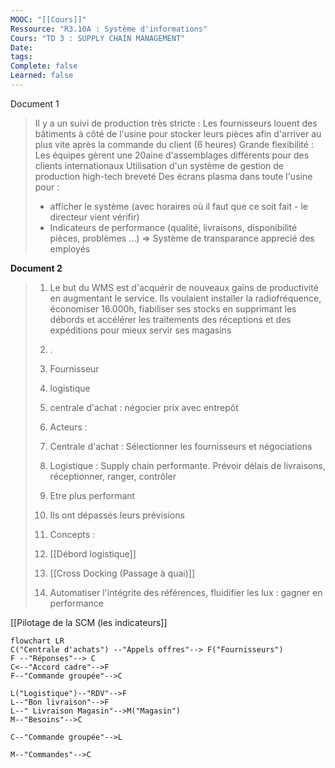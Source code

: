 ```yaml
---
MOOC: "[[Cours]]"
Ressource: "R3.10A : Système d'informations"
Cours: "TD 3 : SUPPLY CHAIN MANAGEMENT"
Date: 
tags: 
Complete: false
Learned: false
---
```

Document 1
> Il y a un suivi de production très stricte : Les fournisseurs louent des bâtiments à côté de l'usine pour stocker leurs pièces afin d'arriver au plus vite après la commande du client (6 heures)
> Grande flexibilité : Les équipes gèrent une 20aine d'assemblages différents pour des clients internationaux
> Utilisation d'un système de gestion de production high-tech breveté
> Des écrans plasma dans toute l'usine pour :
> - afficher le système (avec horaires où il faut que ce soit fait - le directeur vient vérifir)
> - Indicateurs de performance (qualité, livraisons, disponibilité pièces, problèmes ...)
> ⇒ Système de transparance apprecié des employés

**Document 2**
> 1. Le but du WMS est d'acquérir de nouveaux gains de productivité en augmentant le service. Ils voulaient installer la radiofréquence, économiser 16.000h, fiabiliser ses stocks en supprimant les débords et accélérer les traitements des réceptions et des expéditions pour mieux servir ses magasins
> 2. .
> 	1. Fournisseur
> 	2. logistique
> 	3. centrale d'achat : négocier prix avec entrepôt
>
> 3. Acteurs :
> 	1. Centrale d'achat : Sélectionner les fournisseurs et négociations
> 	2. Logistique : Supply chain performante. Prévoir délais de livraisons, réceptionner, ranger, contrôler
> 	3. Etre plus performant
> 	4. Ils ont dépassés leurs prévisions
> 4. Concepts :
> 	1. [[Débord logistique]]
> 	2. [[Cross Docking (Passage à quai)]]
> 5. Automatiser l'intégrite des références, fluidifier les lux : gagner en performance

[[Pilotage de la SCM (les indicateurs]]



```mermaid
flowchart LR
C("Centrale d'achats") --"Appels offres"--> F("Fournisseurs")
F --"Réponses"--> C
C<--"Accord cadre"-->F
F--"Commande groupée"-->C

L("Logistique")--"RDV"-->F
L--"Bon livraison"-->F
L--" Livraison Magasin"-->M("Magasin")
M--"Besoins"-->C

C--"Commande groupée"-->L

M--"Commandes"-->C
```



